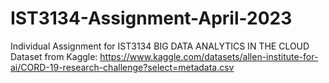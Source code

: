# IST3134-Assignment-April-2023
Individual Assignment for IST3134 BIG DATA ANALYTICS IN THE CLOUD
Dataset from Kaggle: https://www.kaggle.com/datasets/allen-institute-for-ai/CORD-19-research-challenge?select=metadata.csv
